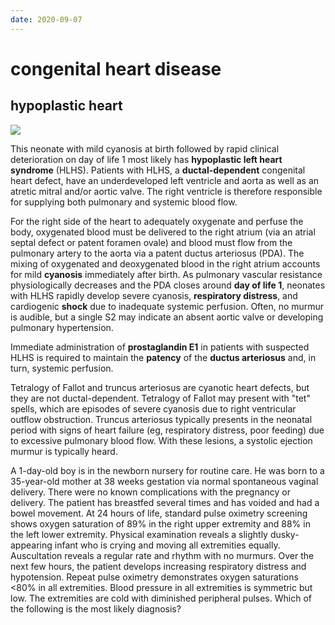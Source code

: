 ```yaml
---
date: 2020-09-07
---
```


# congenital heart disease

## hypoplastic heart

<!-- hypoplastic left heart sx, rx -->

![](https://photos.thisispiggy.com/file/wikiFiles/image-20200718085531563.png)

This neonate with mild cyanosis at birth followed by rapid clinical deterioration on day of life 1 most likely has **hypoplastic left heart syndrome** (HLHS). Patients with HLHS, a **ductal-dependent** congenital heart defect, have an underdeveloped left ventricle and  aorta as well as an atretic mitral and/or aortic valve. The right  ventricle is therefore responsible for supplying both pulmonary and  systemic blood flow.

For the right side of the  heart to adequately oxygenate and perfuse the body, oxygenated blood  must be delivered to the right atrium (via an atrial septal defect or  patent foramen ovale) and blood must flow from the pulmonary artery to  the aorta via a patent ductus arteriosus (PDA). The mixing of  oxygenated and deoxygenated blood in the right atrium accounts for mild **cyanosis** immediately after birth. As pulmonary vascular resistance physiologically decreases and the PDA closes around **day of life 1**, neonates with HLHS rapidly develop severe cyanosis, **respiratory distress**, and cardiogenic **shock** due to inadequate systemic perfusion. Often, no murmur is audible, but a single S2 may indicate an absent aortic valve or developing pulmonary hypertension.

Immediate administration of **prostaglandin E1** in patients with suspected HLHS is required to maintain the **patency** of the **ductus arteriosus** and, in turn, systemic perfusion.

Tetralogy of Fallot and truncus arteriosus are cyanotic heart defects, but they are not ductal-dependent.  Tetralogy of Fallot may present with "tet" spells, which are episodes of severe cyanosis due to right ventricular outflow obstruction. Truncus  arteriosus typically presents in the neonatal period with signs of heart failure (eg, respiratory distress, poor feeding) due to excessive  pulmonary blood flow. With these lesions, a systolic ejection murmur is typically heard.

A 1-day-old boy is in the newborn nursery for routine care. He was born to a  35-year-old mother at 38 weeks gestation via normal spontaneous vaginal  delivery. There were no known complications with the pregnancy or  delivery. The patient has breastfed several times and has voided and  had a bowel movement. At 24 hours of life, standard pulse oximetry  screening shows oxygen saturation of 89% in the right upper extremity and 88% in the left lower extremity. Physical examination reveals a slightly  dusky-appearing infant who is crying and moving all extremities  equally. Auscultation reveals a regular rate and rhythm with no  murmurs. Over the next few hours, the patient develops increasing respiratory distress and hypotension. Repeat pulse oximetry demonstrates oxygen saturations <80% in all extremities. Blood pressure in all extremities is symmetric but low. The extremities are cold with diminished peripheral pulses. Which of the following is the most likely diagnosis?
